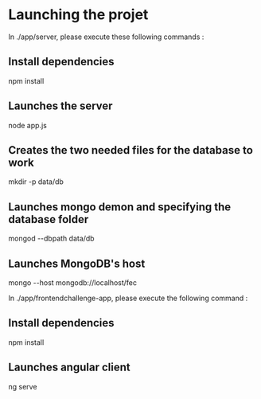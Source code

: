 # Launching the projet

In ./app/server, please execute these following commands :

## Install dependencies
npm install
## Launches the server
node app.js
## Creates the two needed files for the database to work
mkdir -p data/db
## Launches mongo demon and specifying the database folder
mongod --dbpath data/db
## Launches MongoDB's host
mongo --host mongodb://localhost/fec 

In ./app/frontendchallenge-app, please execute the following command :

## Install dependencies
npm install
## Launches angular client
ng serve
